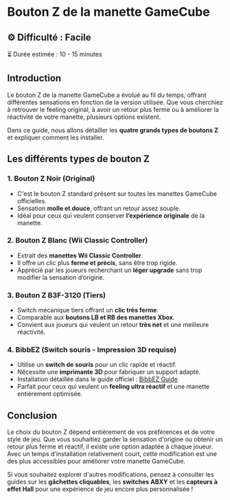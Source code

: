 # Bouton Z de la manette GameCube

## ⚙️ Difficulté : Facile
⏳ Durée estimée : 10 - 15 minutes

## Introduction

Le bouton Z de la manette GameCube a évolué au fil du temps, offrant différentes sensations en fonction de la version utilisée. Que vous cherchiez à retrouver le feeling original, à avoir un retour plus ferme ou à améliorer la réactivité de votre manette, plusieurs options existent.

Dans ce guide, nous allons détailler les **quatre grands types de boutons Z** et expliquer comment les installer.

## Les différents types de bouton Z

### 1. **Bouton Z Noir (Original)**
- C'est le bouton Z standard présent sur toutes les manettes GameCube officielles.
- Sensation **molle et douce**, offrant un retour assez souple.
- Idéal pour ceux qui veulent conserver **l’expérience originale** de la manette.

### 2. **Bouton Z Blanc (Wii Classic Controller)**
- Extrait des **manettes Wii Classic Controller**.
- Il offre un clic plus **ferme et précis**, sans être trop rigide.
- Apprécié par les joueurs recherchant un **léger upgrade** sans trop modifier la sensation d’origine.

### 3. **Bouton Z B3F-3120 (Tiers)**
- Switch mécanique tiers offrant un **clic très ferme**.
- Comparable aux **boutons LB et RB des manettes Xbox**.
- Convient aux joueurs qui veulent un retour **très net** et une meilleure réactivité.

### 4. **BibbEZ (Switch souris - Impression 3D requise)**
- Utilise un **switch de souris** pour un clic rapide et réactif.
- Nécessite une **imprimante 3D** pour fabriquer un support adapté.
- Installation détaillée dans le guide officiel : [BibbEZ Guide](https://github.com/PhobGCC/PhobGCC-doc/blob/main/For_Makers/BibbEZ/BibbEZ_Guide.md)
- Parfait pour ceux qui veulent un **feeling ultra réactif** et une manette entièrement optimisée.

## Conclusion

Le choix du bouton Z dépend entièrement de vos préférences et de votre style de jeu. Que vous souhaitiez garder la sensation d'origine ou obtenir un retour plus ferme et réactif, il existe une option adaptée à chaque joueur. Avec un temps d’installation relativement court, cette modification est une des plus accessibles pour améliorer votre manette GameCube.

Si vous souhaitez explorer d'autres modifications, pensez à consulter les guides sur les **gâchettes cliquables**, les **switches ABXY** et les **capteurs à effet Hall** pour une expérience de jeu encore plus personnalisée !


